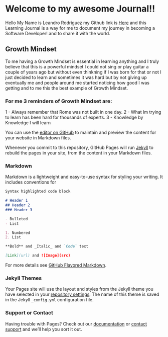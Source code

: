 # Welcome to my awesome Journal!!

Hello My Name is Leandro Rodriguez my Github link is [Here](https://github.com/lrodriguezjb) and this Learning Journal is a way for me to document my journey in becoming a Software Developer! and to share it with the world.

## Growth Mindset

To me having a Growth Mindset is essential in learning anything and I truly believe that this is a powerful mindset I could not sing or play guitar a couple of years ago but without even thinkning if I was born for that or not I just decided to learn and sometimes it was hard but by not giving up eventually me and people around me started noticing how good I was getting and to me this the best example of Growth Mindset.

### For me 3 reminders of Growth Mindset are:

1 - Always remember that Rome was not built in one day.
2 - What Im trying to learn has been hard for thousands of experts.
3 - Knowledge by Knowledge I will learn


You can use the [editor on GitHub](https://github.com/lrodriguezjb/learning-journal/edit/master/README.md) to maintain and preview the content for your website in Markdown files.

Whenever you commit to this repository, GitHub Pages will run [Jekyll](https://jekyllrb.com/) to rebuild the pages in your site, from the content in your Markdown files.

### Markdown

Markdown is a lightweight and easy-to-use syntax for styling your writing. It includes conventions for

```markdown
Syntax highlighted code block

# Header 1
## Header 2
### Header 3

- Bulleted
- List

1. Numbered
2. List

**Bold** and _Italic_ and `Code` text

[Link](url) and ![Image](src)
```

For more details see [GitHub Flavored Markdown](https://guides.github.com/features/mastering-markdown/).

### Jekyll Themes

Your Pages site will use the layout and styles from the Jekyll theme you have selected in your [repository settings](https://github.com/lrodriguezjb/learning-journal/settings). The name of this theme is saved in the Jekyll `_config.yml` configuration file.

### Support or Contact

Having trouble with Pages? Check out our [documentation](https://help.github.com/categories/github-pages-basics/) or [contact support](https://github.com/contact) and we’ll help you sort it out.
